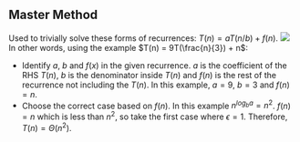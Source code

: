 ## Master Method
Used to trivially solve these forms of recurrences: $T(n) = aT(n/b) + f(n)$.
![](Pasted%20image%2020230127110109.png)
In other words, using the example $T(n) = 9T(\frac{n}{3}) + n$:
- Identify $a$, $b$ and $f(x)$ in the given recurrence. $a$ is the coefficient of the RHS $T(n)$, $b$ is the denominator inside $T(n)$ and $f(n)$ is the rest of the recurrence not including the $T(n)$. In this example, $a = 9$, $b = 3$ and $f(n) = n$.
- Choose the correct case based on $f(n)$. In this example $n^{log_ba} = n^2$. $f(n) = n$ which is less than $n^2$, so take the first case where $\epsilon = 1$. Therefore, $T(n) = \Theta(n^2)$.